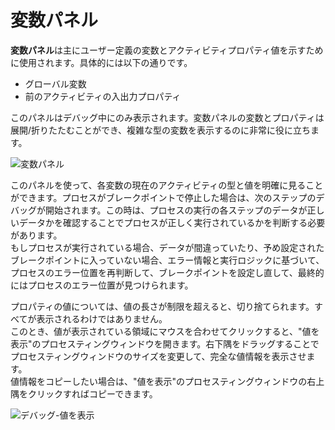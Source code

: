 # 変数パネル

**変数パネル**は主にユーザー定義の変数とアクティビティプロパティ値を示すために使用されます。具体的には以下の通りです。

- グローバル変数
- 前のアクティビティの入出力プロパティ

このパネルはデバッグ中にのみ表示されます。変数パネルの変数とプロパティは展開/折りたたむことができ、複雑な型の変数を表示するのに非常に役に立ちます。

![変数パネル](https://docimages.blob.core.chinacloudapi.cn/images/Studio/Debugging/variablePanel.PNG)

このパネルを使って、各変数の現在のアクティビティの型と値を明確に見ることができます。プロセスがブレークポイントで停止した場合は、次のステップのデバッグが開始されます。この時は、プロセスの実行の各ステップのデータが正しいデータかを確認することでプロセスが正しく実行されているかを判断する必要があります。</br>
もしプロセスが実行されている場合、データが間違っていたり、予め設定されたブレークポイントに入っていない場合、エラー情報と実行ロジックに基づいて、プロセスのエラー位置を再判断して、ブレークポイントを設定し直して、最終的にはプロセスのエラー位置が見つけられます。

プロパティの値については、値の長さが制限を超えると、切り捨てられます。すべてが表示されるわけではありません。</br>
このとき、値が表示されている領域にマウスを合わせてクリックすると、"値を表示"のプロセスティングウィンドウを開きます。右下隅をドラッグすることでプロセスティングウィンドウのサイズを変更して、完全な値情報を表示させます。</br>
値情報をコピーしたい場合は、"値を表示"のプロセスティングウィンドウの右上隅をクリックすればコピーできます。

![デバッグ-値を表示](https://docimages.blob.core.chinacloudapi.cn/images/Studio/Debugging/debugging-view.PNG)
